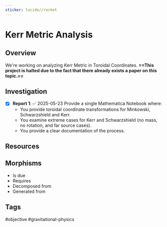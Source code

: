 ```yaml
---
sticker: lucide//rocket
---
```

# Kerr Metric Analysis

## Overview
We're working on analyzing Kerr Metric in Toroidal Coordinates. **==This project is halted due to the fact that there already exists a paper on this topic.==**
## Investigation
- [x] **Report 1**: ✅ 2025-05-23
      Provide a single Mathematica Notebook where:
	- You provide toroidal coordinate transformations for Minkowski, Schwarzshield and Kerr.
	- You examine extreme cases for Kerr and Schwarzshield (no mass, no rotation, and far source cases).
	- You provide a clear documentation of the process.

## Resources

## Morphisms
- Is due
- Requires
- Decomposed from
- Generated from

## Tags
#objective #gravitational-physics